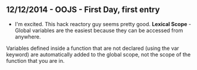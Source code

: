 ## 12/12/2014 - OOJS - First Day, first entry
- I'm excited.  This hack reactory guy seems pretty good. 
**Lexical Scope** - Global variables are the easiest because they can be accessed from anywhere. 

Variables defined inside a function that are not declared (using the var keyword) are automatically added to the global scope, not the scope of the function that you are in. 
